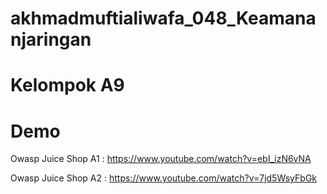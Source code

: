 # akhmadmuftialiwafa_048_Keamananjaringan


# Kelompok A9


# Demo
Owasp Juice Shop A1 : https://www.youtube.com/watch?v=ebI_izN6vNA

Owasp Juice Shop A2 : https://www.youtube.com/watch?v=7jd5WsyFbGk

